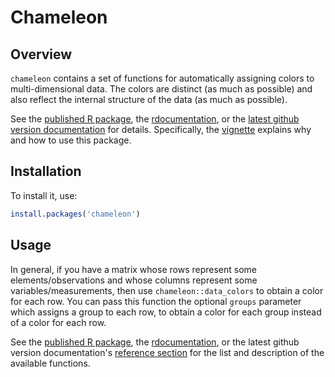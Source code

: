 Chameleon
=========

Overview
--------

`chameleon` contains a set of functions for automatically assigning colors to multi-dimensional
data. The colors are distinct (as much as possible) and also reflect the internal structure of the
data (as much as possible).

See the [published R package](https://CRAN.R-project.org/package=chameleon), the
[rdocumentation](https://www.rdocumentation.org/packages/chameleon), or the [latest github version
documentation](https://tanaylab.github.io/chameleon/index.html) for details. Specifically, the
[vignette](https://tanaylab.github.io/chameleon/articles/example.html) explains why and
how to use this package.

Installation
------------

To install it, use:

``` r
install.packages('chameleon')
```

Usage
-----

In general, if you have a matrix whose rows represent some elements/observations and whose columns
represent some variables/measurements, then use `chameleon::data_colors` to obtain a color for each
row. You can pass this function the optional `groups` parameter which assigns a group to each row,
to obtain a color for each group instead of a color for each row.

See the [published R package](https://CRAN.R-project.org/package=chameleon), the
[rdocumentation](https://www.rdocumentation.org/packages/chameleon), or the latest github version
documentation's [reference section](https://tanaylab.github.io/chameleon/reference/index.html) for
the list and description of the available functions.

